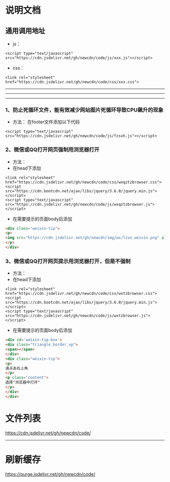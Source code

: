 # 说明文档

## 通用调用地址
* js：
```
<script type="text/javascript" src="https://cdn.jsdelivr.net/gh/newcdn/code/js/xxx.js"></script>
```
* css：
```
<link rel="stylesheet" href="https://cdn.jsdelivr.net/gh/newcdn/code/css/xxx.css">
```
----
----
----

### 1、防止死循环文件，能有效减少网站图片死循环导致CPU飙升的现象
* 方法：
在footer文件添加以下代码
```
<script type="text/javascript" src="https://cdn.jsdelivr.net/gh/newcdn/code/js/fzsxh.js"></script>
```
### 2、微信或QQ打开网页强制用浏览器打开
* 方法：
* 在head下添加
```
<link rel="stylesheet" href="https://cdn.jsdelivr.net/gh/newcdn/code/css/wxqztzbrowser.css">
<script src="https://cdn.bootcdn.net/ajax/libs/jquery/3.6.0/jquery.min.js"></script>
<script type="text/javascript" src="https://cdn.jsdelivr.net/gh/newcdn/code/js/wxqztzbrowser.js"></script>
```
* 在需要提示的页面body后添加
``` HTML  
<div class="weixin-tip">
<p>
<img src="https://cdn.jsdelivr.net/gh/newcdn/img/wx/live_weixin.png" alt="微信打开"/>
</p>
</div>
   ```
### 3、微信或QQ打开网页提示用浏览器打开，但是不强制
* 方法：
* 在head下添加
```
<link rel="stylesheet" href="https://cdn.jsdelivr.net/gh/newcdn/code/css/wxtzbrowser.css">
<script src="https://cdn.bootcdn.net/ajax/libs/jquery/3.6.0/jquery.min.js"></script>
<script type="text/javascript" src="https://cdn.jsdelivr.net/gh/newcdn/code/js/wxtzbrowser.js"></script>
```  
* 在需要提示的页面body后添加
``` HTML
<div id='weixin-tip-box'>
<div class="triangle_border_up">
<span></span>
</div>
<div class="weixin-tip">
<p>
请点击右上角
</p>
<p class="content">
选择"浏览器中打开"
</p>
</div>
</div>
   ```
# 文件列表
https://cdn.jsdelivr.net/gh/newcdn/code/
- - - - - - - - - - - - - - - - 
# 刷新缓存
https://purge.jsdelivr.net/gh/newcdn/code/


